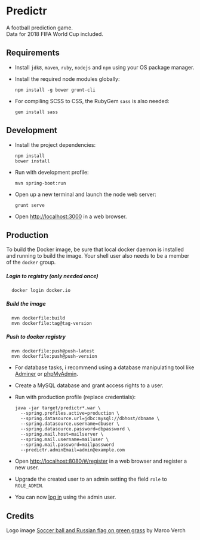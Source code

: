 # Predictr

A football prediction game.  
Data for 2018 FIFA World Cup included.

## Requirements

* Install `jdk8`, `maven`, `ruby`, `nodejs` and `npm` using your OS package manager.

* Install the required node modules globally:

      npm install -g bower grunt-cli

* For compiling SCSS to CSS, the RubyGem `sass` is also needed:

      gem install sass


## Development

* Install the project dependencies:

      npm install
      bower install

* Run with development profile:

      mvn spring-boot:run

* Open up a new terminal and launch the node web server:

      grunt serve

* Open [http://localhost:3000](http://localhost:3000) in a web browser.

## Production

To build the Docker image, be sure that local docker daemon is installed and running to build the image.
Your shell user also needs to be a member of the `docker` group.

##### Login to registry (only needed once)

      docker login docker.io
      
##### Build the image

      mvn dockerfile:build
      mvn dockerfile:tag@tag-version

##### Push to docker registry

      mvn dockerfile:push@push-latest
      mvn dockerfile:push@push-version

* For database tasks, i recommend using a database manipulating tool like [Adminer](https://www.adminer.org) or [phpMyAdmin](https://www.phpmyadmin.net).

* Create a MySQL database and grant access rights to a user.

* Run with production profile (replace credentials):

      java -jar target/predictr*.war \
        --spring.profiles.active=production \
        --spring.datasource.url=jdbc:mysql://dbhost/dbname \
        --spring.datasource.username=dbuser \
        --spring.datasource.password=dbpassword \
        --spring.mail.host=mailserver \
        --spring.mail.username=mailuser \
        --spring.mail.password=mailpassword
        --predictr.adminEmail=admin@example.com

* Open [http://localhost:8080/#/register](http://localhost:8080/#/register) in a web browser and register a new user.

* Upgrade the created user to an admin setting the field `role` to `ROLE_ADMIN`.

* You can now [log in](http://localhost:8080/#/login) using the admin user.

## Credits

Logo image [Soccer ball and Russian flag on green grass](https://www.flickr.com/photos/30478819@N08/41620156324/) by Marco Verch
